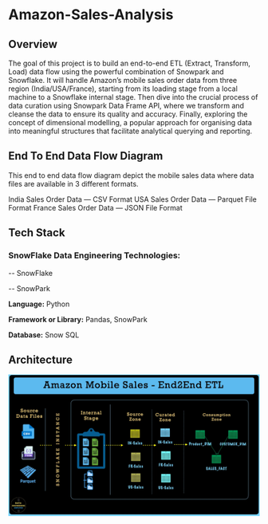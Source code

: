 # Amazon-Sales-Analysis

## Overview

The goal of this project is to build an end-to-end ETL (Extract, Transform, Load) data flow using the powerful combination of Snowpark and Snowflake. It will handle Amazon’s mobile sales order data from three region (India/USA/France), starting from its loading stage from a local machine to a Snowflake internal stage. Then dive into the crucial process of data curation using Snowpark Data Frame API, where we transform and cleanse the data to ensure its quality and accuracy. Finally, exploring the concept of dimensional modelling, a popular approach for organising data into meaningful structures that facilitate analytical querying and reporting.

## End To End Data Flow Diagram

This end to end data flow diagram depict the mobile sales data where data files are available in 3 different formats.

India Sales Order Data — CSV Format
USA Sales Order Data — Parquet File Format
France Sales Order Data — JSON File Format

## Tech Stack

### **SnowFlake Data Engineering Technologies:** 

  -- SnowFlake

  -- SnowPark

**Language:** Python

**Framework or Library:** Pandas, SnowPark

**Database:** Snow SQL

## Architecture

![Architecture](https://raw.githubusercontent.com/worldOfTheWeb/Amazon-Sales-Analysis-SWF/main/Amazon_sales_analysis.webp)
